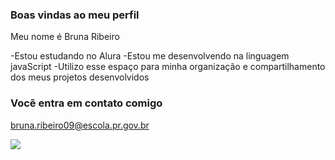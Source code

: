 ### Boas vindas ao meu perfil 

Meu nome é Bruna Ribeiro

-Estou estudando no Alura 
-Estou me desenvolvendo na linguagem javaScript
-Utilizo esse espaço para minha organização e compartilhamento dos meus projetos desenvolvidos

### Vocẽ entra em contato comigo 

bruna.ribeiro09@escola.pr.gov.br

![](https://media.tenor.com/yLYG74Neab0AAAAC/mochi-cat.gif)


